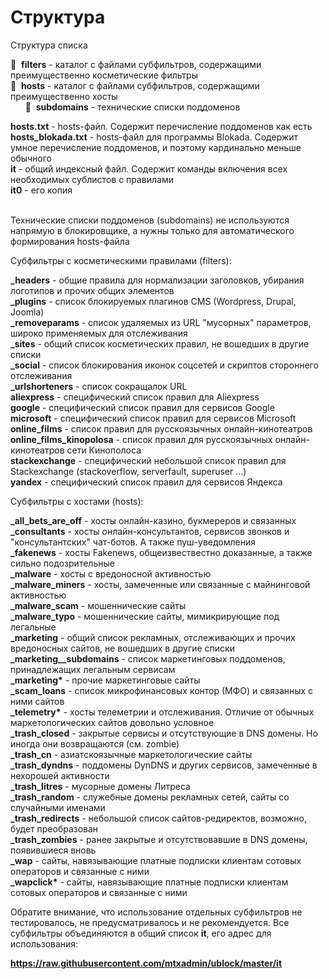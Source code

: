 # Структура

Структура списка

📁&nbsp;&nbsp;**filters** - каталог с файлами субфильтров, содержащими преимущественно косметические фильтры<br>
📁&nbsp;&nbsp;**hosts** - каталог с файлами субфильтров, содержащими преимущественно хосты<br>
&nbsp;&nbsp;&nbsp;&nbsp;&nbsp;&nbsp;📁&nbsp;&nbsp;**subdomains** - технические списки поддоменов<br>

**hosts.txt** - hosts-файл. Содержит перечисление поддоменов как есть<br>
**hosts_blokada.txt** - hosts-файл для программы Blokada. Содержит умное перечисление поддоменов, и поэтому кардинально меньше обычного<br>
**it** - общий индексный файл. Содержит команды включения всех необходимых сублистов с правилами<br>
**it0** - его копия
<br><br>


Технические списки поддоменов (subdomains) не используются напрямую в блокировщике, а нужны только для автоматического формирования hosts-файла


Субфильтры с косметическими правилами (filters):

**_headers** - общие правила для нормализации заголовков, убирания логотипов и прочих общих элементов<br>
**_plugins** - список блокируемых плагинов CMS (Wordpress, Drupal, Joomla)<br>
**_removeparams** - список удаляемых из URL "мусорных" параметров, широко применяемых для отслеживания<br> 
**_sites** - общий список косметических правил, не вошедших в другие списки<br>
**_social** - список блокирования иконок соцсетей и скриптов стороннего отслеживания<br>
**_urlshorteners** - список сокращалок URL<br>
**aliexpress** - специфический список правил для Aliexpress<br>
**google** - специфический список правил для сервисов Google<br>
**microsoft** - специфический список правил для сервисов Microsoft<br>
**online_films** - список правил для русскоязычных онлайн-кинотеатров<br>
**online_films_kinopolosa** - список правил для русскоязычных онлайн-кинотеатров сети Кинополоса<br>
**stackexchange** - специфический небольшой список правил для Stackexchange (stackoverflow, serverfault, superuser ...)<br>
**yandex** - специфический список правил для сервисов Яндекса<br>

Субфильтры с хостами (hosts):

 **_all_bets_are_off** - хосты онлайн-казино, букмереров и связанных<br>
**_consultants** - хосты онлайн-консультантов, сервисов звонков и "консультантских" чат-ботов. А также пуш-уведомления<br>
**_fakenews** - хосты Fakenews, общеизвествестно доказанные, а также сильно подозрительные<br>
**_malware** - хосты с вредоносной активностью<br>
**_malware_miners** - хосты, замеченные или связанные с майнинговой активностью<br>
**_malware_scam** - мошеннические сайты<br>
**_malware_typo** - мошеннические сайты, мимикрирующие под легальные<br>
**_marketing** - общий список рекламных, отслеживающих и прочих вредоносных сайтов, не вошедших в другие списки<br>
**_marketing__subdomains** - список маркетинговых поддоменов, принадлежащих легальным сервисам<br>
**_marketing\*** - прочие маркетинговые сайты<br>
**_scam_loans** - список микрофинансовых контор (МФО) и связанных с ними сайтов<br>
**_telemetry\*** - хосты телеметрии и отслеживания. Отличие от обычных маркетологических сайтов довольно условное<br>
**_trash_closed** - закрытые сервисы и отсутствующие в DNS домены. Но иногда они возвращаются (см. zombie)<br>
**_trash_cn** - азиатскоязычные маркетологические сайты<br>
**_trash_dyndns** - поддомены DynDNS и других сервисов, замеченные в нехорошей активности<br>
**_trash_litres** - мусорные домены Литреса<br>
**_trash_random** - служебные домены рекламных сетей, сайты со случайными именами<br>
**_trash_redirects** - небольшой список сайтов-редиректов, возможно, будет преобразован<br>
**_trash_zombies** - ранее закрытые и отсутствовавшие в DNS домены, появившиеся вновь<br>
**_wap** - сайты, навязывающие платные подписки клиентам сотовых операторов и связанные с ними<br>
**_wapclick\*** - сайты, навязывающие платные подписки клиентам сотовых операторов и связанные с ними<br>


Обратите внимание, что использование отдельных субфильтров не тестировалось, не предусматривалось и не рекомендуется. Все субфильтры объединяются в общий список **it**, его адрес для использования:

**https://raw.githubusercontent.com/mtxadmin/ublock/master/it**



